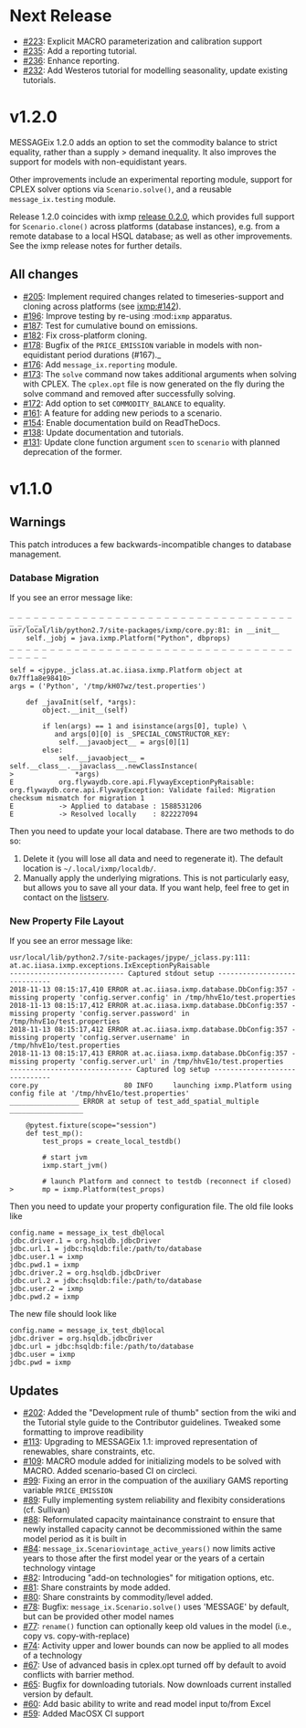 
# Next Release

- [#223](https://github.com/iiasa/message_ix/pull/223): Explicit MACRO parameterization and calibration support
- [#235](https://github.com/iiasa/message_ix/pull/236): Add a reporting tutorial.
- [#236](https://github.com/iiasa/message_ix/pull/236): Enhance reporting.
- [#232](https://github.com/iiasa/message_ix/pull/232): Add Westeros tutorial for modelling seasonality, update existing tutorials.

# v1.2.0

MESSAGEix 1.2.0 adds an option to set the commodity balance to strict equality,
rather than a supply > demand inequality. It also improves the support for
models with non-equidistant years.

Other improvements include an experimental reporting module, support for CPLEX
solver options via `Scenario.solve()`, and a reusable `message_ix.testing`
module.

Release 1.2.0 coincides with ixmp
[release 0.2.0](https://github.com/iiasa/ixmp/releases/tag/v0.2.0), which
provides full support for `Scenario.clone()` across platforms (database
instances), e.g. from a remote database to a local HSQL database; as well as
other improvements. See the ixmp release notes for further details.

## All changes

- [#205](https://github.com/iiasa/message_ix/pull/205): Implement required changes related to timeseries-support and cloning across platforms (see [ixmp:#142](https://github.com/iiasa/ixmp/pull/142)).
- [#196](https://github.com/iiasa/message_ix/pull/196): Improve testing by re-using :mod:`ixmp` apparatus.
- [#187](https://github.com/iiasa/message_ix/pull/187): Test for cumulative bound on emissions.
- [#182](https://github.com/iiasa/message_ix/pull/182): Fix cross-platform cloning.
- [#178](https://github.com/iiasa/message_ix/pull/178): Bugfix of the `PRICE_EMISSION` variable in models with non-equidistant period durations (#167)._
- [#176](https://github.com/iiasa/message_ix/pull/176): Add `message_ix.reporting` module.
- [#173](https://github.com/iiasa/message_ix/pull/173): The `solve` command now takes additional arguments when solving with CPLEX. The `cplex.opt` file is now generated on the fly during the solve command and removed after successfully solving.
- [#172](https://github.com/iiasa/message_ix/pull/172): Add option to set `COMMODITY_BALANCE` to equality.
- [#161](https://github.com/iiasa/message_ix/pull/161): A feature for adding new periods to a scenario.
- [#154](https://github.com/iiasa/message_ix/pull/154): Enable documentation build on ReadTheDocs.
- [#138](https://github.com/iiasa/message_ix/pull/138): Update documentation and tutorials.
- [#131](https://github.com/iiasa/message_ix/pull/131): Update clone function argument `scen` to `scenario` with planned deprecation of the former.


# v1.1.0

## Warnings

This patch introduces a few backwards-incompatible changes to database
management.

### Database Migration

If you see an error message like:

```
_ _ _ _ _ _ _ _ _ _ _ _ _ _ _ _ _ _ _ _ _ _ _ _ _ _ _ _ _ _ _ _ _ _ _ _ _ _ _ _
usr/local/lib/python2.7/site-packages/ixmp/core.py:81: in __init__
    self._jobj = java.ixmp.Platform("Python", dbprops)
_ _ _ _ _ _ _ _ _ _ _ _ _ _ _ _ _ _ _ _ _ _ _ _ _ _ _ _ _ _ _ _ _ _ _ _ _ _ _ _

self = <jpype._jclass.at.ac.iiasa.ixmp.Platform object at 0x7ff1a8e98410>
args = ('Python', '/tmp/kH07wz/test.properties')

    def _javaInit(self, *args):
        object.__init__(self)

        if len(args) == 1 and isinstance(args[0], tuple) \
           and args[0][0] is _SPECIAL_CONSTRUCTOR_KEY:
            self.__javaobject__ = args[0][1]
        else:
            self.__javaobject__ = self.__class__.__javaclass__.newClassInstance(
>               *args)
E           org.flywaydb.core.api.FlywayExceptionPyRaisable: org.flywaydb.core.api.FlywayException: Validate failed: Migration checksum mismatch for migration 1
E           -> Applied to database : 1588531206
E           -> Resolved locally    : 822227094
```

Then you need to update your local database. There are two methods to do so:

1. Delete it (you will lose all data and need to regenerate it). The default
   location is `~/.local/ixmp/localdb/`.
2. Manually apply the underlying migrations. This is not particularly easy, but
   allows you to save all your data. If you want help, feel free to get in
   contact on the
   [listserv](https://groups.google.com/forum/#!forum/message_ix).


### New Property File Layout

If you see an error message like:

```
usr/local/lib/python2.7/site-packages/jpype/_jclass.py:111: at.ac.iiasa.ixmp.exceptions.IxExceptionPyRaisable
---------------------------- Captured stdout setup -----------------------------
2018-11-13 08:15:17,410 ERROR at.ac.iiasa.ixmp.database.DbConfig:357 - missing property 'config.server.config' in /tmp/hhvE1o/test.properties
2018-11-13 08:15:17,412 ERROR at.ac.iiasa.ixmp.database.DbConfig:357 - missing property 'config.server.password' in /tmp/hhvE1o/test.properties
2018-11-13 08:15:17,412 ERROR at.ac.iiasa.ixmp.database.DbConfig:357 - missing property 'config.server.username' in /tmp/hhvE1o/test.properties
2018-11-13 08:15:17,413 ERROR at.ac.iiasa.ixmp.database.DbConfig:357 - missing property 'config.server.url' in /tmp/hhvE1o/test.properties
------------------------------ Captured log setup ------------------------------
core.py                     80 INFO     launching ixmp.Platform using config file at '/tmp/hhvE1o/test.properties'
_________________ ERROR at setup of test_add_spatial_multiple __________________

    @pytest.fixture(scope="session")
    def test_mp():
        test_props = create_local_testdb()

        # start jvm
        ixmp.start_jvm()

        # launch Platform and connect to testdb (reconnect if closed)
>       mp = ixmp.Platform(test_props)
```

Then you need to update your property configuration file. The old file looks like

```
config.name = message_ix_test_db@local
jdbc.driver.1 = org.hsqldb.jdbcDriver
jdbc.url.1 = jdbc:hsqldb:file:/path/to/database
jdbc.user.1 = ixmp
jdbc.pwd.1 = ixmp
jdbc.driver.2 = org.hsqldb.jdbcDriver
jdbc.url.2 = jdbc:hsqldb:file:/path/to/database
jdbc.user.2 = ixmp
jdbc.pwd.2 = ixmp
```

The new file should look like

```
config.name = message_ix_test_db@local
jdbc.driver = org.hsqldb.jdbcDriver
jdbc.url = jdbc:hsqldb:file:/path/to/database
jdbc.user = ixmp
jdbc.pwd = ixmp
```

## Updates

- [#202](https://github.com/iiasa/message_ix/pull/202): Added the "Development rule of thumb" section from the wiki and the Tutorial style guide to the Contributor guidelines. Tweaked some formatting to improve readibility
- [#113](https://github.com/iiasa/message_ix/pull/113): Upgrading to MESSAGEix 1.1: improved representation of renewables, share constraints, etc.
- [#109](https://github.com/iiasa/message_ix/pull/109): MACRO module added for initializing models to be solved with MACRO. Added scenario-based CI on circleci.
- [#99](https://github.com/iiasa/message_ix/pull/99): Fixing an error in the compuation of the auxiliary GAMS reporting variable `PRICE_EMISSION`
- [#89](https://github.com/iiasa/message_ix/pull/89): Fully implementing system reliability and flexibity considerations (cf. Sullivan)
- [#88](https://github.com/iiasa/message_ix/pull/88): Reformulated capacity maintainance constraint to ensure that newly installed capacity cannot be decommissioned within the same model period as it is built in
- [#84](https://github.com/iiasa/message_ix/pull/84): `message_ix.Scenariovintage_active_years()` now limits active years to those after the first model year or the years of a certain technology vintage
- [#82](https://github.com/iiasa/message_ix/pull/82): Introducing "add-on technologies" for mitigation options, etc.
- [#81](https://github.com/iiasa/message_ix/pull/81): Share constraints by mode added.
- [#80](https://github.com/iiasa/message_ix/pull/80): Share constraints by commodity/level added.
- [#78](https://github.com/iiasa/message_ix/pull/78): Bugfix: `message_ix.Scenario.solve()` uses 'MESSAGE' by default, but can be provided other model names
- [#77](https://github.com/iiasa/message_ix/pull/77): `rename()` function can optionally keep old values in the model (i.e., copy vs. copy-with-replace)
- [#74](https://github.com/iiasa/message_ix/pull/74): Activity upper and lower bounds can now be applied to all modes of a technology
- [#67](https://github.com/iiasa/message_ix/pull/67): Use of advanced basis in cplex.opt turned off by default to avoid conflicts with barrier method.
- [#65](https://github.com/iiasa/message_ix/pull/65): Bugfix for downloading tutorials. Now downloads current installed version by default.
- [#60](https://github.com/iiasa/message_ix/pull/60): Add basic ability to write and read model input to/from Excel
- [#59](https://github.com/iiasa/message_ix/pull/59): Added MacOSX CI support
